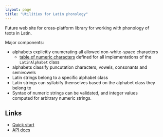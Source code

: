 ```yaml
---
layout: page
title: "Utilities for Latin phonology"
---
```


Future web site for cross-platform library for working with phonology of texts in Latin.

Major components:

-   alphabets explicitly enumerating all allowed non-white-space characters
    -  [table of numeric characters](numerics) defined for all implementations of the `LatinAlphabet` class
-   alphabets classify puncutation characters, vowels, consonants and semivowels
-   Latin strings belong to a specific alphabet class
-   Latin strings can syllabify themselves based on the alphabet class they belong to
-   Syntax of numeric strings can be validated, and integer values computed for arbitrary numeric strings.


## Links

-   [Quick start](quick)
-   [API docs](api/edu/holycross/shot/latin/index.html)
